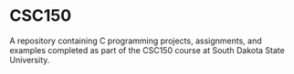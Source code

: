 # CSC150
A repository containing C programming projects, assignments, and examples completed as part of the CSC150 course at South Dakota State University.
